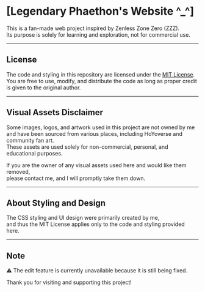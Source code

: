 # [Legendary Phaethon's Website ^_^]

This is a fan-made web project inspired by Zenless Zone Zero (ZZZ).  
Its purpose is solely for learning and exploration, not for commercial use.

---

## License

The code and styling in this repository are licensed under the [MIT License](./LICENSE).  
You are free to use, modify, and distribute the code as long as proper credit is given to the original author.

---

## Visual Assets Disclaimer

Some images, logos, and artwork used in this project are not owned by me and have been sourced from various places, including HoYoverse and community fan art.  
These assets are used solely for non-commercial, personal, and educational purposes.

If you are the owner of any visual assets used here and would like them removed,  
please contact me, and I will promptly take them down.

---

## About Styling and Design

The CSS styling and UI design were primarily created by me,  
and thus the MIT License applies only to the code and styling provided here.

---
## Note
⚠️ The edit feature is currently unavailable because it is still being fixed. 


Thank you for visiting and supporting this project!
